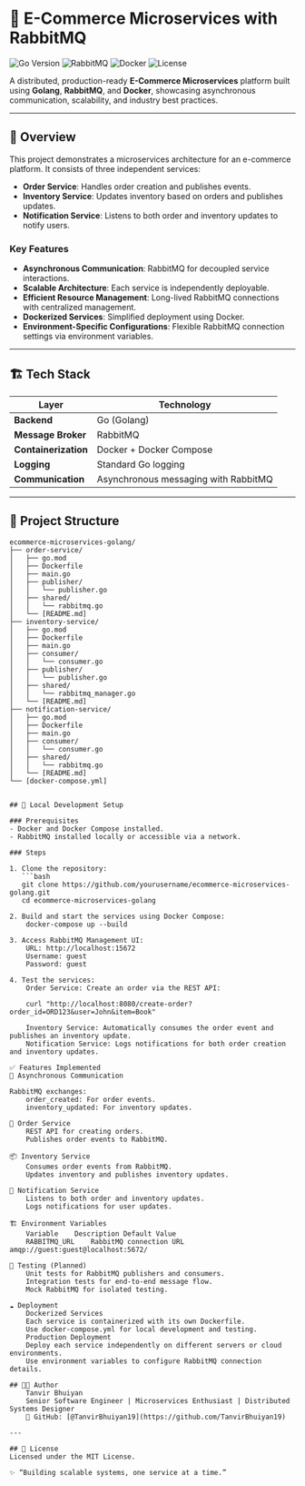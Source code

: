 # 🛒 E-Commerce Microservices with RabbitMQ

![Go Version](https://img.shields.io/badge/Go-1.21-blue)
![RabbitMQ](https://img.shields.io/badge/RabbitMQ-3.x-orange)
![Docker](https://img.shields.io/badge/Dockerized-yes-blue)
![License](https://img.shields.io/badge/License-MIT-green.svg)

A distributed, production-ready **E-Commerce Microservices** platform built using **Golang**, **RabbitMQ**, and **Docker**, showcasing asynchronous communication, scalability, and industry best practices.

---

## 🧠 Overview

This project demonstrates a microservices architecture for an e-commerce platform. It consists of three independent services:
- **Order Service**: Handles order creation and publishes events.
- **Inventory Service**: Updates inventory based on orders and publishes updates.
- **Notification Service**: Listens to both order and inventory updates to notify users.

### Key Features
- **Asynchronous Communication**: RabbitMQ for decoupled service interactions.
- **Scalable Architecture**: Each service is independently deployable.
- **Efficient Resource Management**: Long-lived RabbitMQ connections with centralized management.
- **Dockerized Services**: Simplified deployment using Docker.
- **Environment-Specific Configurations**: Flexible RabbitMQ connection settings via environment variables.

---

## 🏗️ Tech Stack

| Layer              | Technology                              |
|--------------------|------------------------------------------|
| **Backend**        | Go (Golang)                             |
| **Message Broker** | RabbitMQ                                |
| **Containerization**| Docker + Docker Compose                |
| **Logging**        | Standard Go logging                     |
| **Communication**  | Asynchronous messaging with RabbitMQ    |

---

## 📂 Project Structure

```plaintext
ecommerce-microservices-golang/
├── order-service/
│   ├── go.mod
│   ├── Dockerfile
│   ├── main.go
│   ├── publisher/
│   │   └── publisher.go
│   ├── shared/
│   │   └── rabbitmq.go
│   └── [README.md]
├── inventory-service/
│   ├── go.mod
│   ├── Dockerfile
│   ├── main.go
│   ├── consumer/
│   │   └── consumer.go
│   ├── publisher/
│   │   └── publisher.go
│   ├── shared/
│   │   └── rabbitmq_manager.go
│   └── [README.md]
├── notification-service/
│   ├── go.mod
│   ├── Dockerfile
│   ├── main.go
│   ├── consumer/
│   │   └── consumer.go
│   ├── shared/
│   │   └── rabbitmq.go
│   └── [README.md]
└── [docker-compose.yml]


## 🚀 Local Development Setup

### Prerequisites
- Docker and Docker Compose installed.
- RabbitMQ installed locally or accessible via a network.

### Steps

1. Clone the repository:
   ```bash
   git clone https://github.com/yourusername/ecommerce-microservices-golang.git
   cd ecommerce-microservices-golang

2. Build and start the services using Docker Compose:
    docker-compose up --build

3. Access RabbitMQ Management UI:
    URL: http://localhost:15672
    Username: guest
    Password: guest

4. Test the services:
    Order Service: Create an order via the REST API:

    curl "http://localhost:8080/create-order?order_id=ORD123&user=John&item=Book"

    Inventory Service: Automatically consumes the order event and publishes an inventory update.
    Notification Service: Logs notifications for both order creation and inventory updates.

✅ Features Implemented
🔄 Asynchronous Communication

RabbitMQ exchanges:
    order_created: For order events.
    inventory_updated: For inventory updates.

🛒 Order Service
    REST API for creating orders.
    Publishes order events to RabbitMQ.

📦 Inventory Service
    Consumes order events from RabbitMQ.
    Updates inventory and publishes inventory updates.

🔔 Notification Service
    Listens to both order and inventory updates.
    Logs notifications for user updates.

🏗️ Environment Variables
    Variable	Description	Default Value
    RABBITMQ_URL	RabbitMQ connection URL	amqp://guest:guest@localhost:5672/

🧪 Testing (Planned)
    Unit tests for RabbitMQ publishers and consumers.
    Integration tests for end-to-end message flow.
    Mock RabbitMQ for isolated testing.

☁️ Deployment
    Dockerized Services
    Each service is containerized with its own Dockerfile.
    Use docker-compose.yml for local development and testing.
    Production Deployment
    Deploy each service independently on different servers or cloud environments.
    Use environment variables to configure RabbitMQ connection details.

## 👨‍💻 Author
    Tanvir Bhuiyan  
    Senior Software Engineer | Microservices Enthusiast | Distributed Systems Designer
    🔗 GitHub: [@TanvirBhuiyan19](https://github.com/TanvirBhuiyan19)

---

## 📄 License
Licensed under the MIT License.

✨ “Building scalable systems, one service at a time.”